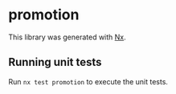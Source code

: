 # promotion

This library was generated with [Nx](https://nx.dev).

## Running unit tests

Run `nx test promotion` to execute the unit tests.
